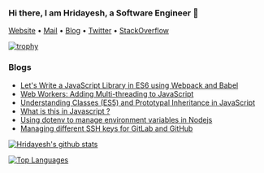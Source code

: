 ### Hi there, I am Hridayesh, a Software Engineer 👋
 [Website](https://hridayeshsharma.com/) •
 [Mail](mailto:dev.hridayesh@gmail.com) •
 [Blog](https://dev.to/vyasriday) •
 [Twitter](https://twitter.com/vyasriday) •
 [StackOverflow](https://stackoverflow.com/users/6235787/vyasriday?tab=profile) 

[![trophy](https://github-profile-trophy.vercel.app/?username=vyasriday&theme=onedark)](https://github.com/ryo-ma/github-profile-trophy)


### Blogs

- [Let's Write a JavaScript Library in ES6 using Webpack and Babel](https://www.loginradius.com/engineering/blog/write-a-javascript-library-using-webpack-and-babel/)
- [Web Workers: Adding Multi-threading to JavaScript](https://www.loginradius.com/engineering/blog/adding-multi-threading-to-javascript-using-web-workers/)
- [Understanding Classes (ES5) and Prototypal Inheritance in JavaScript](https://dev.to/_hridaysharma/understanding-classes-es5-and-prototypal-inheritance-in-javascript-n8d)
- [What is this in Javascript ?](https://dev.to/vyasriday/what-the-heck-is-this-in-javascript-37n1)
- [Using dotenv to manage environment variables in Nodejs](https://dev.to/vyasriday/using-dotenv-to-manage-environment-variables-in-nodejs-3ja1)
- [Managing different SSH keys for GitLab and GitHub](https://dev.to/vyasriday/managing-different-ssh-keys-for-gitlab-and-github-4k5g) 

[![Hridayesh's github stats](https://github-readme-stats.vercel.app/api?username=vyasriday&count_private=true&show_icons=true&bg_color=#000&theme=cobalt)](https://github.com/anuraghazra/github-readme-stats)

[![Top Languages](https://github-readme-stats.vercel.app/api/top-langs/?username=vyasriday)](https://github.com/anuraghazra/github-readme-stats)
